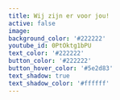```yaml
---
title: Wij zijn er voor jou!
active: false
image:
background_color: '#222222'
youtube_id: 0PtOktg1bPU
text_color: '#222222'
button_color: '#222222'
button_hover_color: '#5e2d83'
text_shadow: true
text_shadow_color: '#ffffff'
---
```


